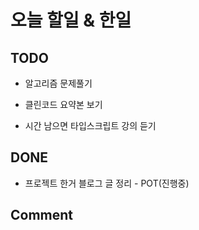 # 오늘 할일 & 한일

## TODO

- 알고리즘 문제풀기

- 클린코드 요약본 보기

- 시간 남으면 타입스크립트 강의 듣기

## DONE

- 프로젝트 한거 블로그 글 정리 - POT(진행중)

## Comment
